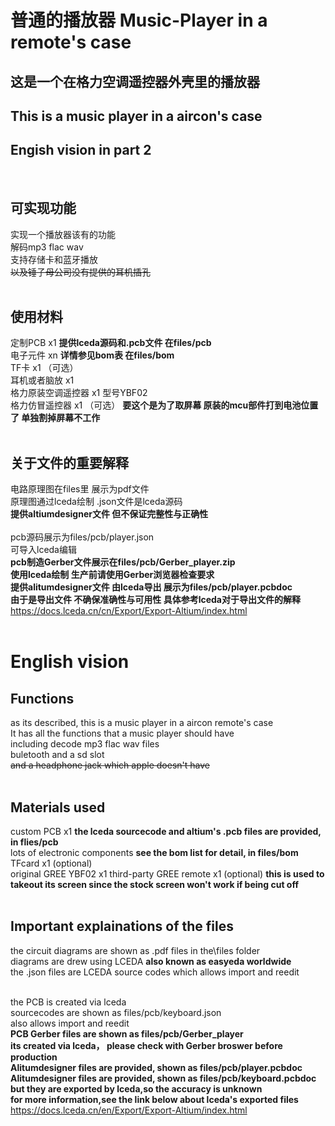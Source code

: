# 普通的播放器   Music-Player in a remote's case
这是一个在格力空调遥控器外壳里的播放器
----
This is a music player in a aircon's case
----
Engish vision in part 2
----
<br>

可实现功能
----
实现一个播放器该有的功能 <br>
解码mp3 flac wav <br>
支持存储卡和蓝牙播放 <br>
~~以及锤子母公司没有提供的耳机插孔~~  <br>
<br>

使用材料
----
定制PCB x1 **提供lceda源码和.pcb文件 在files/pcb** <br>
电子元件 xn **详情参见bom表 在files/bom** <br>
TF卡 x1 （可选） <br>
耳机或者脑放 x1 <br>
格力原装空调遥控器 x1 型号YBF02 <br>
格力仿冒遥控器 x1 （可选） **要这个是为了取屏幕 原装的mcu部件打到电池位置了 单独割掉屏幕不工作** <br>
<br>

关于文件的重要解释
----
电路原理图在files里 展示为pdf文件 <br> 
原理图通过lceda绘制 .json文件是lceda源码 <br> 
**提供altiumdesigner文件 但不保证完整性与正确性** <br>
<br>
pcb源码展示为files/pcb/player.json<br>
可导入lceda编辑 <br>
**pcb制造Gerber文件展示在files/pcb/Gerber_player.zip** <br>
**使用lceda绘制 生产前请使用Gerber浏览器检查要求** <br>
**提供alitumdesigner文件 由lceda导出 展示为files/pcb/player.pcbdoc** <br>
**由于是导出文件 不确保准确性与可用性 具体参考lceda对于导出文件的解释** <br>
https://docs.lceda.cn/cn/Export/Export-Altium/index.html <br>
<br>

# English vision
Functions
----
as its described, this is a music player in a aircon remote's case <br>
It has all the functions that a music player should have <br>
including decode mp3 flac wav files <br>
buletooth and a sd slot <br>
~~and a headphone jack which apple doesn't have~~ <br>
<br>

Materials used
----
custom PCB x1 **the lceda sourcecode and altium's .pcb files are provided, in flies/pcb** <br>
lots of electronic components **see the bom list for detail, in files/bom**  <br>
TFcard x1 (optional)  <br>
original GREE YBF02  x1 
third-party GREE remote x1 (optional) **this is used to takeout its screen since the stock screen won't work if being cut off**  <br>
<br>

Important explainations of the files
----
the circuit diagrams are shown as .pdf files in the\files folder <br>
diagrams are drew using LCEDA **also known as easyeda worldwide** <br>
the .json files are LCEDA source codes which allows import and reedit <br>
<br>

the PCB is created via lceda<br>
sourcecodes are shown as files/pcb/keyboard.json <br>
also allows import and reedit <br>
**PCB Gerber files are shown as files/pcb/Gerber_player** <br>
**its created via lceda， please check with Gerber broswer before production**<br>
**Alitumdesigner files are provided, shown as files/pcb/player.pcbdoc**  <br>
**Alitumdesigner files are provided, shown as files/pcb/keyboard.pcbdoc**<br>
**but they are exported by lceda,so the accuracy is unknown** <br>
**for more information,see the link below about lceda's exported files**<br>
https://docs.lceda.cn/en/Export/Export-Altium/index.html<br>
